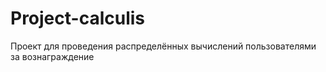 # Project-calculis
Проект для проведения распределённых вычислений пользователями за вознаграждение
